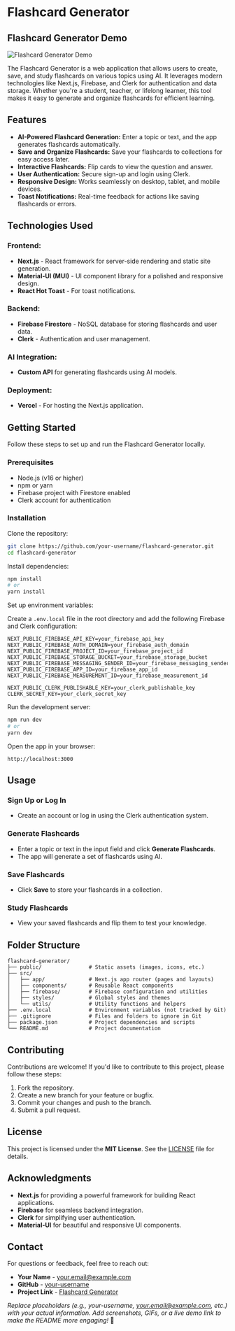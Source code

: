 # Flashcard Generator

## Flashcard Generator Demo

![Flashcard Generator Demo](https://flashcard-generator-ptb3duxqz-darkboy17s-projects.vercel.app)

The Flashcard Generator is a web application that allows users to create, save, and study flashcards on various topics using AI. It leverages modern technologies like Next.js, Firebase, and Clerk for authentication and data storage. Whether you're a student, teacher, or lifelong learner, this tool makes it easy to generate and organize flashcards for efficient learning.

## Features

- **AI-Powered Flashcard Generation:** Enter a topic or text, and the app generates flashcards automatically.
- **Save and Organize Flashcards:** Save your flashcards to collections for easy access later.
- **Interactive Flashcards:** Flip cards to view the question and answer.
- **User Authentication:** Secure sign-up and login using Clerk.
- **Responsive Design:** Works seamlessly on desktop, tablet, and mobile devices.
- **Toast Notifications:** Real-time feedback for actions like saving flashcards or errors.

## Technologies Used

### Frontend:
- **Next.js** - React framework for server-side rendering and static site generation.
- **Material-UI (MUI)** - UI component library for a polished and responsive design.
- **React Hot Toast** - For toast notifications.

### Backend:
- **Firebase Firestore** - NoSQL database for storing flashcards and user data.
- **Clerk** - Authentication and user management.

### AI Integration:
- **Custom API** for generating flashcards using AI models.

### Deployment:
- **Vercel** - For hosting the Next.js application.

## Getting Started

Follow these steps to set up and run the Flashcard Generator locally.

### Prerequisites

- Node.js (v16 or higher)
- npm or yarn
- Firebase project with Firestore enabled
- Clerk account for authentication

### Installation

Clone the repository:

```bash
git clone https://github.com/your-username/flashcard-generator.git
cd flashcard-generator
```

Install dependencies:

```bash
npm install
# or
yarn install
```

Set up environment variables:

Create a `.env.local` file in the root directory and add the following Firebase and Clerk configuration:

```plaintext
NEXT_PUBLIC_FIREBASE_API_KEY=your_firebase_api_key
NEXT_PUBLIC_FIREBASE_AUTH_DOMAIN=your_firebase_auth_domain
NEXT_PUBLIC_FIREBASE_PROJECT_ID=your_firebase_project_id
NEXT_PUBLIC_FIREBASE_STORAGE_BUCKET=your_firebase_storage_bucket
NEXT_PUBLIC_FIREBASE_MESSAGING_SENDER_ID=your_firebase_messaging_sender_id
NEXT_PUBLIC_FIREBASE_APP_ID=your_firebase_app_id
NEXT_PUBLIC_FIREBASE_MEASUREMENT_ID=your_firebase_measurement_id

NEXT_PUBLIC_CLERK_PUBLISHABLE_KEY=your_clerk_publishable_key
CLERK_SECRET_KEY=your_clerk_secret_key
```

Run the development server:

```bash
npm run dev
# or
yarn dev
```

Open the app in your browser:

```
http://localhost:3000
```

## Usage

### Sign Up or Log In
- Create an account or log in using the Clerk authentication system.

### Generate Flashcards
- Enter a topic or text in the input field and click **Generate Flashcards**.
- The app will generate a set of flashcards using AI.

### Save Flashcards
- Click **Save** to store your flashcards in a collection.

### Study Flashcards
- View your saved flashcards and flip them to test your knowledge.

## Folder Structure

```plaintext
flashcard-generator/
├── public/               # Static assets (images, icons, etc.)
├── src/
│   ├── app/              # Next.js app router (pages and layouts)
│   ├── components/       # Reusable React components
│   ├── firebase/         # Firebase configuration and utilities
│   ├── styles/           # Global styles and themes
│   └── utils/            # Utility functions and helpers
├── .env.local            # Environment variables (not tracked by Git)
├── .gitignore            # Files and folders to ignore in Git
├── package.json          # Project dependencies and scripts
└── README.md             # Project documentation
```

## Contributing

Contributions are welcome! If you'd like to contribute to this project, please follow these steps:

1. Fork the repository.
2. Create a new branch for your feature or bugfix.
3. Commit your changes and push to the branch.
4. Submit a pull request.

## License

This project is licensed under the **MIT License**. See the [LICENSE](LICENSE) file for details.

## Acknowledgments

- **Next.js** for providing a powerful framework for building React applications.
- **Firebase** for seamless backend integration.
- **Clerk** for simplifying user authentication.
- **Material-UI** for beautiful and responsive UI components.

## Contact

For questions or feedback, feel free to reach out:

- **Your Name** - [your.email@example.com](mailto:your.email@example.com)
- **GitHub** - [your-username](https://github.com/your-username)
- **Project Link** - [Flashcard Generator](https://github.com/your-username/flashcard-generator)

*Replace placeholders (e.g., your-username, your.email@example.com, etc.) with your actual information. Add screenshots, GIFs, or a live demo link to make the README more engaging!* 🚀
